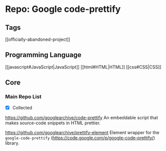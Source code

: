 # Repo: Google code-prettify

## Tags
[[officially-abandoned-project]]
## Programming Language
[[javascript#JavaScript|JavaScript]] [[html#HTML|HTML]] [[css#CSS|CSS]]
## Core

### Main Repo List

- [X] Collected

https://github.com/googlearchive/code-prettify
An embeddable script that makes source-code snippets in HTML prettier. 

https://github.com/googlearchive/prettify-element
Element wrapper for the `google-code-prettify` (https://code.google.com/p/google-code-prettify/) library.
